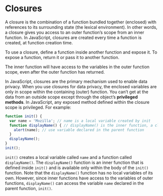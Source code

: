 # Closures

A closure is the combination of a function bundled together \(enclosed\) with references to its surrounding state \(the lexical environment\). In other words, a closure gives you access to an outer function’s scope from an inner function. In JavaScript, closures are created every time a function is created, at function creation time.

To use a closure, define a function inside another function and expose it. To expose a function, return it or pass it to another function.

The inner function will have access to the variables in the outer function scope, even after the outer function has returned.

In JavaScript, closures are the primary mechanism used to enable data privacy. When you use closures for data privacy, the enclosed variables are only in scope within the containing \(outer\) function. You can’t get at the data from an outside scope except through the object’s **privileged methods**. In JavaScript, any exposed method defined within the closure scope is privileged. For example:

```javascript
function init() {
  var name = 'Mozilla'; // name is a local variable created by init
  function displayName() { // displayName() is the inner function, a closure
    alert(name); // use variable declared in the parent function
  }
  displayName();
}
init();
```

`init()` creates a local variable called `name` and a function called `displayName()`. The `displayName()` function is an inner function that is defined inside `init()` and is available only within the body of the `init()` function. Note that the `displayName()` function has no local variables of its own. However, since inner functions have access to the variables of outer functions, `displayName()` can access the variable `name` declared in the parent function, `init()`.  


